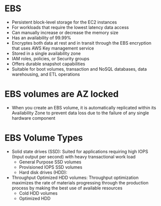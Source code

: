 
# EBS
- Persistent block-level storage for the EC2 instances
- For workloads that require the lowest latency data access
- Can manually increase or decrease the memory size
- Has an availability of 99.99%
- Encryptes both data at rest and in transit through the EBS encryption that uses AWS Key management service
- Stored in a single availability zone
- IAM roles, policies, or Security groups
- Offers durable snapshot capabilities
- Suitable for boot volumes, transaction and NoSQL databases, data warehousing, and ETL operations
# EBS volumes are AZ locked
- When you create an EBS volume, it is automatically replicated within its Availability Zone to prevent data loss due to 
  the failure of any single hardware component
# EBS Volume Types
- Solid state drives (SSD): Suited for applications requiring high IOPS (Input output per second) with heavy transactional 
  work load 
  - General Purpose SSD volumes 
  - Provisioned IOPS SSD volumes 
  - Hard disk drives (HDD):
- Throughput Optimized HDD volumes: Throughput optimization maximizes the rate of materials progressing through the 
  production process by making the best use of available resources
  - Cold HDD volumes
  - Optimized HDD